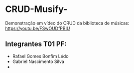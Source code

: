 # CRUD-Musify-
Demonstração em vídeo do CRUD da biblioteca de músicas: https://youtu.be/FSwOUDfPBIU
## Integrantes T01 PF:
- Rafael Gomes Bonfim Lédo
- Gabriel Nascimento Silva
- 
